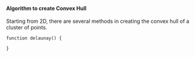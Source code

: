 #### Algorithm to create Convex Hull

Starting from 2D, there are several methods in creating the convex hull of a cluster of points.

```
function delaunay() {
    
}